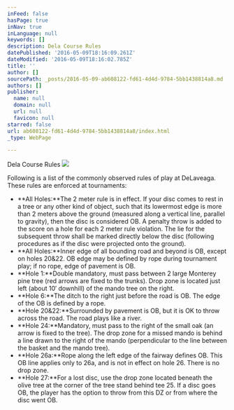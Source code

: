 ```yaml
---
inFeed: false
hasPage: true
inNav: true
inLanguage: null
keywords: []
description: Dela Course Rules
datePublished: '2016-05-09T18:16:09.261Z'
dateModified: '2016-05-09T18:16:02.785Z'
title: ''
author: []
sourcePath: _posts/2016-05-09-ab608122-fd61-4d4d-9784-5bb1438814a8.md
authors: []
publisher:
  name: null
  domain: null
  url: null
  favicon: null
starred: false
url: ab608122-fd61-4d4d-9784-5bb1438814a8/index.html
_type: WebPage

---
```

Dela Course Rules
![](https://the-grid-user-content.s3-us-west-2.amazonaws.com/6be3d9f4-f101-4904-95b9-2b76b31b6ddd.gif)

Following is a list of the commonly observed rules of play at DeLaveaga. These rules are enforced at tournaments:

* **All Holes:**The 2 meter rule is in effect. If your disc comes to rest in a tree or any other kind of object, such that its lowermost edge is more than 2 meters above the ground (measured along a vertical line, parallel to gravity), then the disc is considered OB. A penalty throw is added to the score on a hole for each 2 meter rule violation. The lie for the subsequent throw shall be marked directly below the disc (following procedures as if the disc were projected onto the ground).
* **All Holes:**Inner edge of all bounding road and beyond is OB, except on holes 20&22\. OB edge may be defined by rope during tournament play; if no rope, edge of pavement is OB.
* **Hole 1:**Double mandatory, must pass between 2 large Monterey pine tree (red arrows are fixed to the trunks). Drop zone is located just left (about 10′ downhill) of the mando tree on the right.
* **Hole 6:**The ditch to the right just before the road is OB. The edge of the OB is defined by a rope.
* **Hole 20&22:**Surrounded by pavement is OB, but it is OK to throw across the road. The road plays like a river.
* **Hole 24:**Mandatory, must pass to the right of the small oak (an arrow is fixed to the tree). The drop zone for a missed mando is behind a line drawn to the right of the mando (perpendicular to the line between the basket and the mando tree).
* **Hole 26a:**Rope along the left edge of the fairway defines OB. This OB line applies only to 26a, and is not in effect on hole 26\. There is no drop zone.
* **Hole 27:**For a lost disc, use the drop zone located beneath the olive tree at the corner of the tree stand behind tee 25\. If a disc goes OB, the player has the option to throw from this DZ or from where the disc went OB.
